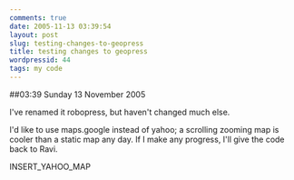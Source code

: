 ```yaml
---
comments: true
date: 2005-11-13 03:39:54
layout: post
slug: testing-changes-to-geopress
title: testing changes to geopress
wordpressid: 44
tags: my code
---
```


##03:39 Sunday 13 November 2005

I've renamed it robopress, but haven't changed much else.

I'd like to use maps.google instead of yahoo; a scrolling zooming map is cooler than a static map any day.  If I make any progress, I'll give the code back to Ravi.

INSERT_YAHOO_MAP
